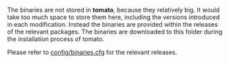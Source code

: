 The binaries are not stored in **tomato**, because they relatively big. It would take too much space to store them here, including the versions introduced in each modification. Instead the binaries are provided within the releases of the relevant packages. The binaries are downloaded to this folder during the installation process of tomato.

Please refer to [config/binaries.cfg](https://github.com/sertansenturk/tomato/blob/master/config/binaries.cfg) for the relevant releases.
